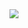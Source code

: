 <a href="https://deploy.cyclic.sh/mikmcdanbyeee55/knaben-db">
    <img src="https://deploy.cyclic.sh/button.svg" />
</a>


